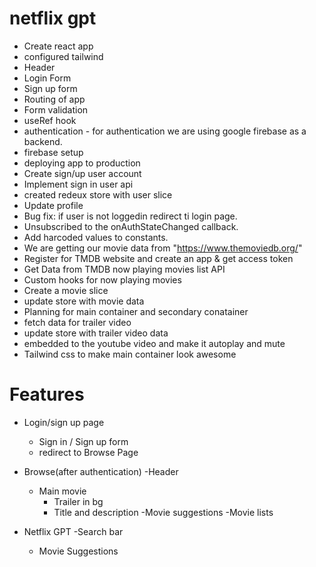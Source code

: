 # netflix gpt

- Create react app
- configured tailwind
- Header
- Login Form
- Sign up form
- Routing of app
- Form validation
- useRef hook
- authentication - for authentication we are using google firebase as a backend.
- firebase setup
- deploying app to production
- Create sign/up user account
- Implement sign in user api
- created redeux store with user slice
- Update profile
- Bug fix: if user is not loggedin redirect ti login page.
- Unsubscribed to the onAuthStateChanged callback.
- Add harcoded values to constants.
- We are getting our movie data from "https://www.themoviedb.org/"
- Register for TMDB website and create an app & get access token
- Get Data from TMDB now playing movies list API
- Custom hooks for now playing movies
- Create a movie slice
- update store with movie data
- Planning for main container and secondary conatainer
- fetch data for trailer video
- update store with trailer video data
- embedded to the youtube video and make it autoplay and mute
- Tailwind css to make main container look awesome

# Features

- Login/sign up page

  - Sign in / Sign up form
  - redirect to Browse Page

- Browse(after authentication)
  -Header

  - Main movie
    - Trailer in bg
    - Title and description
      -Movie suggestions
      -Movie lists

- Netflix GPT
  -Search bar
  - Movie Suggestions
